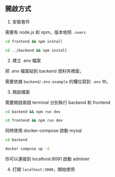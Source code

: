 ## 開啟方式

1. 安裝套件

需要有 node.js 和 npm，版本依照 `.nvmrc`

```bash
cd frontend && npm install

cd ../backend && npm install
```

2. 建立 .env 檔案

把 .env 檔案貼到 backend 資料夾裡面，

需要依據 `backend/.env.example` 的欄位寫到 `.env` 中。

3. 開啟檔案

需要開啟兩個 terminal 分別執行 backend 和 frontend
    
```bash
cd backend && npm run dev
```

```bash
cd frontend && npm run dev
```

同時使用 docker-compose 啟動 mysql

```bash
cd backend

docker compose up -d
```

你可以連接到 localhost:8081 啟動 adminer

4. 打開 `localhost:3000`，開始使用
